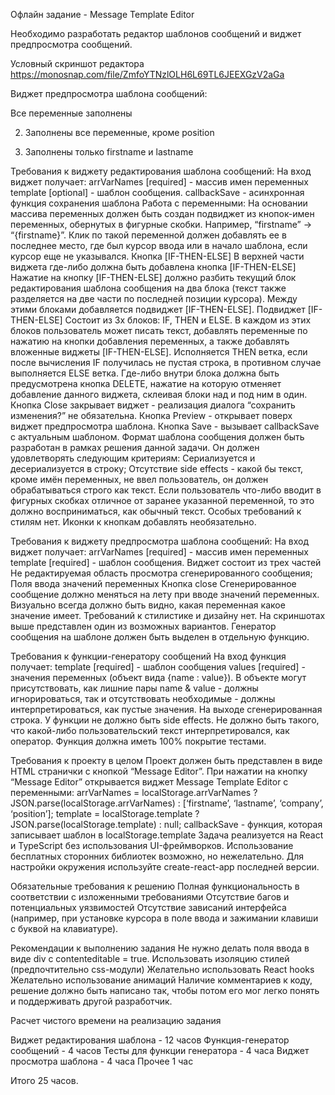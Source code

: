 Офлайн задание - Message Template Editor

Необходимо разработать редактор шаблонов сообщений и виджет предпросмотра сообщений.

Условный скриншот редактора
https://monosnap.com/file/ZmfoYTNzlOLH6L69TL6JEEXGzV2aGa



Виджет предпросмотра шаблона сообщений:

Все переменные заполнены

2) Заполнены все переменные, кроме position 


3) Заполнены только firstname и lastname



Требования к виджету редактирования шаблона сообщений:
На вход виджет получает: 
arrVarNames [required] - массив имен переменных
template [optional] - шаблон сообщения.
callbackSave - асинхронная функция сохранения шаблона
Работа с переменными:
На основании массива переменных должен быть создан подвиджет из кнопок-имен переменных, обернутых в фигурные скобки. Например, “firstname” -> “{firstname}”.
Клик по такой переменной должен добавлять ее в последнее место, где был курсор ввода или в начало шаблона, если курсор еще не указывался.
Кнопка [IF-THEN-ELSE]
В верхней части виджета где-либо должна быть добавлена кнопка [IF-THEN-ELSE]
Нажатие на кнопку [IF-THEN-ELSE] должно разбить текущий блок редактирования шаблона сообщения на два блока (текст также разделяется на две части по последней позиции курсора). Между этими блоками добавляется подвиджет [IF-THEN-ELSE].
Подвиджет [IF-THEN-ELSE]
Состоит из 3х блоков: IF, THEN и ELSE.
В каждом из этих блоков пользователь может писать текст, добавлять переменные по нажатию на кнопки добавления переменных, а также добавлять вложенные виджеты [IF-THEN-ELSE].
Исполняется THEN ветка, если после вычисления IF получилась не пустая строка, в противном случае выполняется ELSE ветка.
Где-либо внутри блока должна быть предусмотрена кнопка DELETE, нажатие на которую отменяет добавление данного виджета, склеивая блоки над и под ним в один. 
Кнопка Close закрывает виджет - реализация диалога “сохранить изменения?” не обязательна.
Кнопка Preview - открывает поверх виджет предпросмотра шаблона.
Кнопка Save - вызывает callbackSave с актуальным шаблоном.
Формат шаблона сообщения должен быть разработан в рамках решения данной задачи. Он должен удовлетворять следующим критериям:
Сериализуется и десериализуется в строку;
Отсутствие side effects - какой бы текст, кроме имён переменных, не ввел пользователь, он должен обрабатываться строго как текст.
Если пользователь что-либо вводит в фигурных скобках отличное от заранее указанной переменной, то это должно восприниматься, как обычный текст.
Особых требований к стилям нет. Иконки к кнопкам добавлять необязательно.


Требования к виджету предпросмотра шаблона сообщений:
На вход виджет получает: 
arrVarNames [required] - массив имен переменных
template [required] - шаблон сообщения.
Виджет состоит из трех частей
Не редактируемая область просмотра сгенерированного сообщения;
Поля ввода значений переменных
Кнопка close
Сгенерированное сообщение должно меняться на лету при вводе значений переменных.
Визуально всегда должно быть видно, какая переменная какое значение имеет.
Требований к стилистике и дизайну нет. На скриншотах выше представлен один из возможных вариантов.
Генератор сообщения на шаблоне должен быть выделен в отдельную функцию.

Требования к функции-генератору сообщений
На вход функция получает: 
template [required] - шаблон сообщения
values [required] - значения переменных (объект вида {name : value}). В объекте могут присутствовать, как лишние пары name & value - должны игнорироваться, так и отсутствовать необходимые - должны интерпретироваться, как пустые значения.
На выходе сгенерированная строка.
У функции не должно быть side effects. Не должно быть такого, что какой-либо пользовательский текст интерпретировался, как оператор.
Функция должна иметь 100% покрытие тестами.

Требования к проекту в целом
Проект должен быть представлен в виде HTML странички с кнопкой “Message Editor”.
При нажатии на кнопку “Message Editor” открывается виджет Message Template Editor с переменными:
	arrVarNames = localStorage.arrVarNames ? JSON.parse(localStorage.arrVarNames) : [‘firstname’, ‘lastname’, ‘company’, ‘position’];
	template = localStorage.template  ? JSON.parse(localStorage.template) : null;
	callbackSave - функция, которая записывает шаблон в localStorage.template
Задача реализуется на React и TypeScript без использования UI-фреймворков. Использование бесплатных сторонних библиотек возможно, но нежелательно.
Для настройки окружения используйте create-react-app последней версии.

Обязательные требования к решению
Полная функциональность в соответствии с изложенными требованиями
Отсутствие багов и потенциальных уязвимостей
Отсутствие зависаний интерфейса (например, при установке курсора в поле ввода и зажимании клавиши с буквой на клавиатуре).                 

Рекомендации к выполнению задания
Не нужно делать поля ввода в виде div с contenteditable = true.
Использовать изоляцию стилей (предпочтительно css-модули)
Желательно использовать React hooks
Желательно использование анимаций
Наличие комментариев к коду, решение должно быть написано так, чтобы потом его мог легко понять и поддерживать другой разработчик.

Расчет чистого времени на реализацию задания

Виджет редактирования шаблона - 12 часов
Функция-генератор сообщений - 4 часов
Тесты для функции генератора - 4 часа
Виджет просмотра шаблона - 4 часа
Прочее 1 час

Итого 25 часов.
